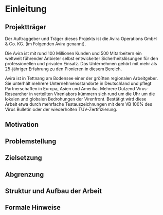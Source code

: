 # Einleitung
## Projektträger

Der Auftraggeber und Träger dieses Projekts ist die Avira Operations GmbH & Co. KG. (im Folgenden Avira genannt).

Die Avira ist mit rund 100 Millionen Kunden und 500 Mitarbeitern ein weltweit führender Anbieter selbst entwickelter Sicherheitslösungen für den professionellen und privaten Einsatz. Das Unternehmen gehört mit mehr als 25-jähriger Erfahrung zu den Pionieren in diesem Bereich.

Avira ist in Tettnang am Bodensee einer der größten regionalen Arbeitgeber. Sie unterhält mehrere Unternehmensstandorte in Deutschland und pflegt Partnerschaften in Europa, Asien und Amerika. Mehrere Dutzend Virus-Researcher in verteilten Virenlabors kümmern sich rund um die Uhr um die lokalen und globalen Bedrohungen der Virenfront. Bestätigt wird diese Arbeit etwa durch mehrfache Testauszeichnungen mit dem VB 100% des Virus Bulletin oder der wiederholten TÜV-Zertifizierung.

## Motivation



## Problemstellung



## Zielsetzung
## Abgrenzung
## Struktur und Aufbau der Arbeit
## Formale Hinweise
